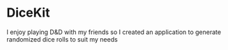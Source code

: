 # DiceKit
I enjoy playing D&amp;D with my friends so I created an application to generate randomized dice rolls to suit my needs
